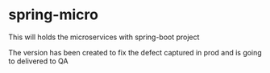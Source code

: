 # spring-micro
This will holds the microservices with spring-boot project

The version has been created to fix the defect captured in prod and is going to delivered to QA
